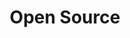 ---
oder: 3
title: "Open Source"
description: "Mauris non accumsan felis. Class aptent taciti sociosqu ad litora torquent per conubia nostra."
createdAt: "Mar 23, 2023"
LastEdit: "Mar 23, 2023"
---